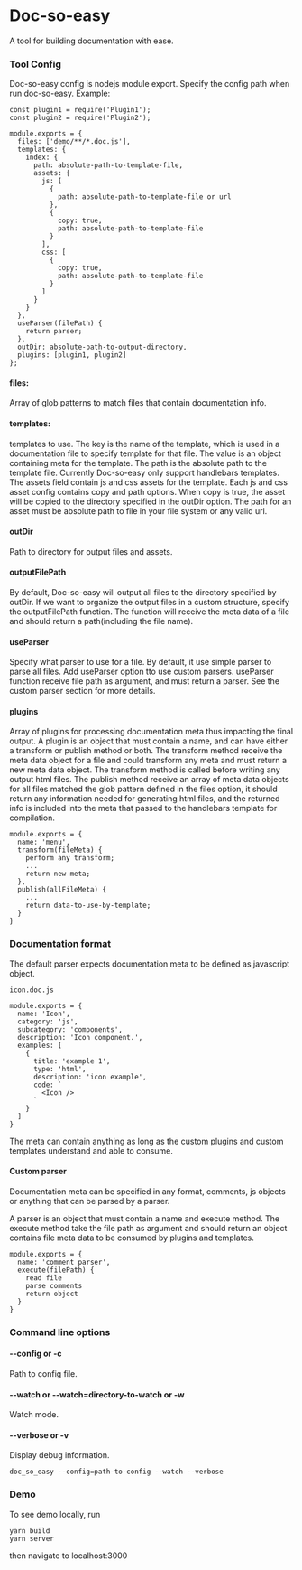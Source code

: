 # Doc-so-easy
A tool for building documentation with ease.

### Tool Config
Doc-so-easy config is nodejs module export. Specify the config path when run doc-so-easy.
Example:
```
const plugin1 = require('Plugin1');
const plugin2 = require('Plugin2');

module.exports = {
  files: ['demo/**/*.doc.js'],
  templates: {
    index: {
      path: absolute-path-to-template-file,
      assets: {
        js: [
          {
            path: absolute-path-to-template-file or url
          },
          {
            copy: true,
            path: absolute-path-to-template-file
          }
        ],
        css: [
          {
            copy: true,
            path: absolute-path-to-template-file
          }
        ]
      }
    }
  },
  useParser(filePath) {
    return parser;
  },
  outDir: absolute-path-to-output-directory,
  plugins: [plugin1, plugin2]
};

```
#### files:
  Array of glob patterns to match files that contain documentation info.

#### templates:
  templates to use. The key is the name of the template, which is used in a documentation file to specify template for that file. The value is an object containing meta for the template. The path is the absolute path to the template file. Currently Doc-so-easy only support handlebars templates. The assets field contain js and css assets for the template. Each js and css asset config contains copy and path options. When copy is true, the asset will be copied to the directory specified in the outDir option. The path for an asset must be absolute path to file in your file system or any valid url.

#### outDir
  Path to directory for output files and assets.

#### outputFilePath
  By default, Doc-so-easy will output all files to the directory specified  by outDir.
  If we want to organize the output files in a custom structure, specify the outputFilePath function.
  The function will receive the meta data of a file and should return a path(including the file name).

#### useParser
  Specify what parser to use for a file. By default, it use simple parser to parse all files.
  Add useParser option tto use custom parsers. useParser function receive file path as argument,
  and must return a parser. See the custom parser section for more details.

#### plugins
  Array of plugins for processing documentation meta thus impacting the final output. A plugin is an object that must contain a name, and can have either a transform or publish method or both. The transform method receive the meta data object for a file and could transform any meta and must return a new meta data object. The transform method is called before writing any output html files. The publish method receive an array of meta data objects for all files matched the glob pattern defined in the files option, it should return any information needed for generating html files, and the returned info is included into the meta that passed to the handlebars template for compilation.

```
module.exports = {
  name: 'menu',
  transform(fileMeta) {
    perform any transform;
    ...
    return new meta;
  },
  publish(allFileMeta) {
    ...
    return data-to-use-by-template;
  }
}
```

### Documentation format
The default parser expects documentation meta to be defined as javascript object.
```
icon.doc.js

module.exports = {
  name: 'Icon',
  category: 'js',
  subcategory: 'components',
  description: 'Icon component.',
  examples: [
    {
      title: 'example 1',
      type: 'html',
      description: 'icon example',
      code: `
        <Icon />
      `
    }
  ]
}
```
The meta can contain anything as long as the custom plugins and custom templates understand and able to consume.

#### Custom parser
Documentation meta can be specified in any format, comments, js objects or anything that can be parsed by a parser.

A parser is an object that must contain a name and execute method.
The execute method take the file path as argument and should return an object contains file meta data to be consumed by plugins and templates.

```
module.exports = {
  name: 'comment parser',
  execute(filePath) {
    read file
    parse comments
    return object    
  }
}
```

### Command line options
#### --config or -c
Path to config file.

#### --watch or --watch=directory-to-watch or -w
Watch mode.

#### --verbose or -v
Display debug information.

```
doc_so_easy --config=path-to-config --watch --verbose
```

### Demo
To see demo locally, run
```
yarn build
yarn server
```
then navigate to localhost:3000
